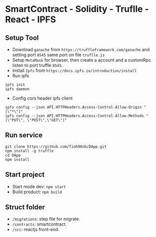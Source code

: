 # SmartContract - Solidity - Truflle - React - IPFS

## Setup Tool
- Download `ganache` from `https://truffleframework.com/ganache` and setting port `8545` same port on file `truflle.js`
- Setup `MetaMask` for browser, then create a account and a customRpc listen to port truffle `8545`.
- Install `Ipfs` from `https://docs.ipfs.io/introduction/install`
- Run ipfs
```
ipfs init
ipfs daemon
```
- Config cors header ipfs client
```
ipfs config --json API.HTTPHeaders.Access-Control-Allow-Origin "[\"*\"]"
ipfs config --json API.HTTPHeaders.Access-Control-Allow-Methods "[\"PUT\", \"POST\",\"GET\"]"
```

## Run service
```
git clone https://github.com/Tinh96nb/DApp.git
npm install -g truffle
cd DApp
npm install
```

## Start project
- Start mode dev: `npm start`
- Build product: `npm build`

## Struct folder
- `/migrations`: step file for migrate.
- `/contracts`: smartcontract.
- `/src`: reactjs front-end.
